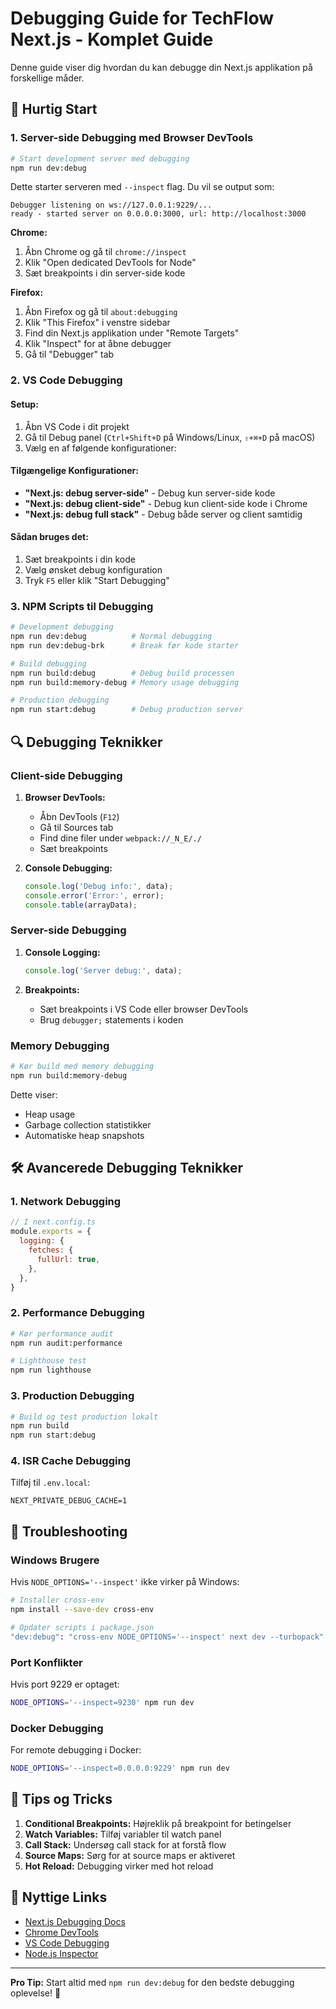 # Debugging Guide for TechFlow Next.js - Komplet Guide

Denne guide viser dig hvordan du kan debugge din Next.js applikation på forskellige måder.

## 🚀 Hurtig Start

### 1. Server-side Debugging med Browser DevTools

```bash
# Start development server med debugging
npm run dev:debug
```

Dette starter serveren med `--inspect` flag. Du vil se output som:
```
Debugger listening on ws://127.0.0.1:9229/...
ready - started server on 0.0.0.0:3000, url: http://localhost:3000
```

**Chrome:**
1. Åbn Chrome og gå til `chrome://inspect`
2. Klik "Open dedicated DevTools for Node"
3. Sæt breakpoints i din server-side kode

**Firefox:**
1. Åbn Firefox og gå til `about:debugging`
2. Klik "This Firefox" i venstre sidebar
3. Find din Next.js applikation under "Remote Targets"
4. Klik "Inspect" for at åbne debugger
5. Gå til "Debugger" tab

### 2. VS Code Debugging

#### Setup:
1. Åbn VS Code i dit projekt
2. Gå til Debug panel (`Ctrl+Shift+D` på Windows/Linux, `⇧+⌘+D` på macOS)
3. Vælg en af følgende konfigurationer:

#### Tilgængelige Konfigurationer:

- **"Next.js: debug server-side"** - Debug kun server-side kode
- **"Next.js: debug client-side"** - Debug kun client-side kode i Chrome
- **"Next.js: debug full stack"** - Debug både server og client samtidig

#### Sådan bruges det:
1. Sæt breakpoints i din kode
2. Vælg ønsket debug konfiguration
3. Tryk `F5` eller klik "Start Debugging"

### 3. NPM Scripts til Debugging

```bash
# Development debugging
npm run dev:debug          # Normal debugging
npm run dev:debug-brk      # Break før kode starter

# Build debugging
npm run build:debug        # Debug build processen
npm run build:memory-debug # Memory usage debugging

# Production debugging
npm run start:debug        # Debug production server
```

## 🔍 Debugging Teknikker

### Client-side Debugging

1. **Browser DevTools:**
   - Åbn DevTools (`F12`)
   - Gå til Sources tab
   - Find dine filer under `webpack://_N_E/./`
   - Sæt breakpoints

2. **Console Debugging:**
   ```javascript
   console.log('Debug info:', data);
   console.error('Error:', error);
   console.table(arrayData);
   ```

### Server-side Debugging

1. **Console Logging:**
   ```javascript
   console.log('Server debug:', data);
   ```

2. **Breakpoints:**
   - Sæt breakpoints i VS Code eller browser DevTools
   - Brug `debugger;` statements i koden

### Memory Debugging

```bash
# Kør build med memory debugging
npm run build:memory-debug
```

Dette viser:
- Heap usage
- Garbage collection statistikker
- Automatiske heap snapshots

## 🛠️ Avancerede Debugging Teknikker

### 1. Network Debugging

```javascript
// I next.config.ts
module.exports = {
  logging: {
    fetches: {
      fullUrl: true,
    },
  },
}
```

### 2. Performance Debugging

```bash
# Kør performance audit
npm run audit:performance

# Lighthouse test
npm run lighthouse
```

### 3. Production Debugging

```bash
# Build og test production lokalt
npm run build
npm run start:debug
```

### 4. ISR Cache Debugging

Tilføj til `.env.local`:
```
NEXT_PRIVATE_DEBUG_CACHE=1
```

## 🚨 Troubleshooting

### Windows Brugere

Hvis `NODE_OPTIONS='--inspect'` ikke virker på Windows:

```bash
# Installer cross-env
npm install --save-dev cross-env

# Opdater scripts i package.json
"dev:debug": "cross-env NODE_OPTIONS='--inspect' next dev --turbopack"
```

### Port Konflikter

Hvis port 9229 er optaget:
```bash
NODE_OPTIONS='--inspect=9230' npm run dev
```

### Docker Debugging

For remote debugging i Docker:
```bash
NODE_OPTIONS='--inspect=0.0.0.0:9229' npm run dev
```

## 📝 Tips og Tricks

1. **Conditional Breakpoints:** Højreklik på breakpoint for betingelser
2. **Watch Variables:** Tilføj variabler til watch panel
3. **Call Stack:** Undersøg call stack for at forstå flow
4. **Source Maps:** Sørg for at source maps er aktiveret
5. **Hot Reload:** Debugging virker med hot reload

## 🔗 Nyttige Links

- [Next.js Debugging Docs](https://nextjs.org/docs/app/guides/debugging)
- [Chrome DevTools](https://developer.chrome.com/docs/devtools/)
- [VS Code Debugging](https://code.visualstudio.com/docs/editor/debugging)
- [Node.js Inspector](https://nodejs.org/en/docs/inspector/)

---

**Pro Tip:** Start altid med `npm run dev:debug` for den bedste debugging oplevelse! 🎯
